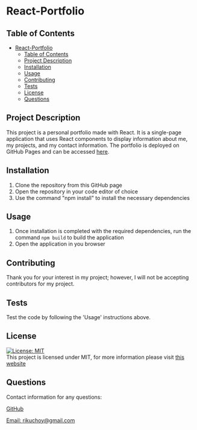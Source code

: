 # React-Portfolio

## Table of Contents

- [React-Portfolio](#react-portfolio)
  - [Table of Contents](#table-of-contents)
  - [Project Description](#project-description)
  - [Installation](#installation)
  - [Usage](#usage)
  - [Contributing](#contributing)
  - [Tests](#tests)
  - [License](#license)
  - [Questions](#questions)

## Project Description

This project is a personal portfolio made with React. It is a single-page application that uses React components to display information about me, my projects, and my contact information. The portfolio is deployed on GitHub Pages and can be accessed [here](https://rikuchoy.github.io/React-Portfolio/).

## Installation

1. Clone the repository from this GitHub page
2. Open the repository in your code editor of choice
3. Use the command "npm install" to install the necessary dependencies

## Usage

1. Once installation is completed with the required dependencies, run the command `npm build` to build the application
2. Open the application in you browser

## Contributing

Thank you for your interest in my project; however, I will not be accepting contributors for my project.

## Tests

Test the code by following the 'Usage' instructions above.

## License

[![License: MIT](https://img.shields.io/badge/License-MIT-yellow.svg)](https://opensource.org/licenses/MIT) <br>
This project is licensed under MIT, for more information please visit [this website](https://opensource.org/licenses/MIT)

## Questions

Contact information for any questions:

[GitHub](https://github.com/rikuchoy)

[Email: rikuchoy@gmail.com](mailto:rikuchoy@gmail.com)